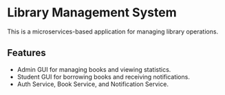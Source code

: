 # Library Management System

This is a microservices-based application for managing library operations.

## Features
- Admin GUI for managing books and viewing statistics.
- Student GUI for borrowing books and receiving notifications.
- Auth Service, Book Service, and Notification Service.
